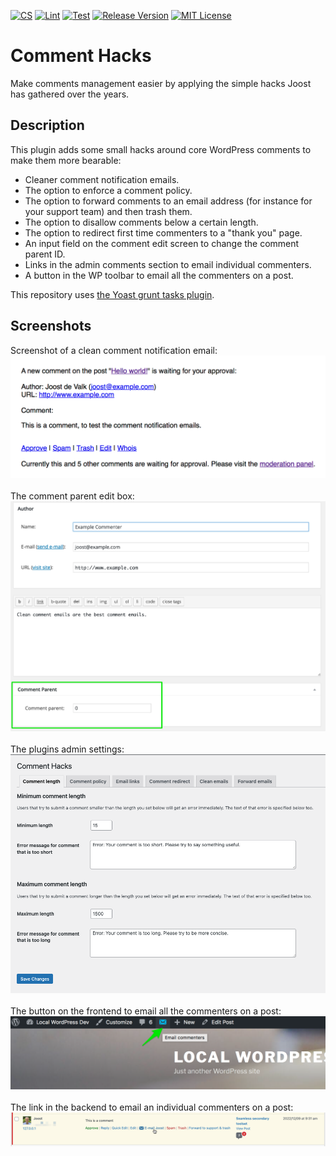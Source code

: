 [![CS](https://github.com/jdevalk/comment-hacks/actions/workflows/cs.yml/badge.svg)](https://github.com/jdevalk/comment-hacks/actions/workflows/cs.yml)
[![Lint](https://github.com/jdevalk/comment-hacks/actions/workflows/lint.yml/badge.svg)](https://github.com/jdevalk/comment-hacks/actions/workflows/lint.yml)
[![Test](https://github.com/jdevalk/comment-hacks/actions/workflows/test.yml/badge.svg)](https://github.com/jdevalk/comment-hacks/actions/workflows/test.yml)
[![Release Version](https://img.shields.io/github/release/jdevalk/comment-hacks.svg)](https://github.com/jdevalk/comment-hacks/releases/latest) 
[![MIT License](https://img.shields.io/github/license/jdevalk/comment-hacks.svg)](https://github.com/devalk/comment-hacks/blob/trunk/LICENSE)

# Comment Hacks

Make comments management easier by applying the simple hacks Joost has gathered over the years.

## Description

This plugin adds some small hacks around core WordPress comments to make them more bearable:

* Cleaner comment notification emails.
* The option to enforce a comment policy.
* The option to forward comments to an email address (for instance for your support team) and then trash them.
* The option to disallow comments below a certain length.
* The option to redirect first time commenters to a "thank you" page.
* An input field on the comment edit screen to change the comment parent ID.
* Links in the admin comments section to email individual commenters.
* A button in the WP toolbar to email all the commenters on a post.

This repository uses [the Yoast grunt tasks plugin](https://github.com/Yoast/plugin-grunt-tasks).

## Screenshots

Screenshot of a clean comment notification email:<br>
![Screenshot of a clean comment notification email](.wordpress-org/screenshot-1.png)<br>
<br>
The comment parent edit box:<br>
![The comment parent edit box](.wordpress-org/screenshot-2.png)<br>
<br>
The plugins admin settings:<br>
![The plugins admin settings](.wordpress-org/screenshot-3.png)<br>
<br>
The button on the frontend to email all the commenters on a post:<br>
![The button to email all commenters](.wordpress-org/screenshot-4.png)<br>
<br>
The link in the backend to email an individual commenters on a post:<br>
![The button to email all commenters](.wordpress-org/screenshot-5.png)<br><br>
